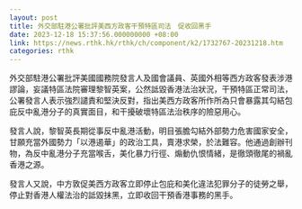 ```yaml
---
layout: post
title: 外交部駐港公署批評美西方政客干預特區司法　促收回黑手
date: 2023-12-18 15:37:56.000000000 +08:00
link: https://news.rthk.hk/rthk/ch/component/k2/1732767-20231218.htm
categories: rthk
---
```


外交部駐港公署批評美國國務院發言人及國會議員、英國外相等西方政客發表涉港謬論，妄議特區法院審理黎智英案，公然詆毀香港法治狀況，干預特區正常司法，公署發言人表示強烈譴責和堅決反對，指出美西方政客所作所為只會暴露其勾結包庇反中亂港分子的真實面目，和干擾破壞特區法治秩序的險惡用心。

發言人說，黎智英長期從事反中亂港活動，明目張膽勾結外部勢力危害國家安全，甘願充當外國勢力「以港遏華」的政治工具，賣港求榮，於法難容。他通過創辦刊物，為反中亂港分子充當喉舌，美化暴力行徑、煽動仇恨情緒，是徹頭徹尾的禍亂香港之源。 

發言人又說，中方敦促美西方政客立即停止包庇和美化違法犯罪分子的徒勞之舉，停止對香港人權法治的詆毀抹黑，立即收回干預香港事務的黑手。

